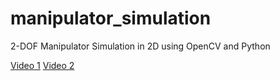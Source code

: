 # manipulator_simulation
2-DOF Manipulator Simulation in 2D using OpenCV and Python

[Video 1]([https://www.youtube.com/watch?v=w5WCYmZ6UjQ]) 
[Video 2]([https://www.youtube.com/watch?v=v3nemVU5ooU]) 
